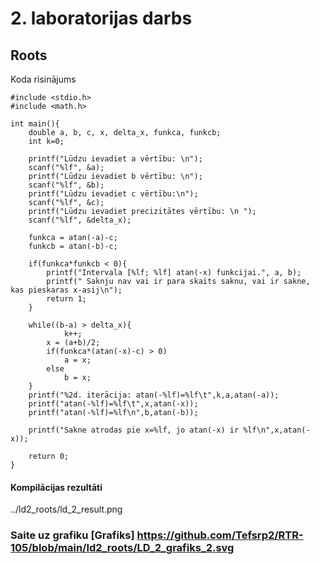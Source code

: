 # 2. laboratorijas darbs
## Roots
Koda risinājums
```
#include <stdio.h>
#include <math.h>

int main(){
    double a, b, c, x, delta_x, funkca, funkcb;
    int k=0;

    printf("Lūdzu ievadiet a vērtību: \n");
    scanf("%lf", &a);
    printf("Lūdzu ievadiet b vērtību: \n");
    scanf("%lf", &b);
    printf("Lūdzu ievadiet c vērtību:\n");
    scanf("%lf", &c);
    printf("Lūdzu ievadiet precizitātes vērtību: \n ");
    scanf("%lf", &delta_x);

    funkca = atan(-a)-c;
    funkcb = atan(-b)-c;

    if(funkca*funkcb < 0){
		printf("Intervala [%lf; %lf] atan(-x) funkcijai.", a, b);
		printf(" Saknju nav vai ir para skaits saknu, vai ir sakne, kas pieskaras x-asij\n");
		return 1;
	}

	while((b-a) > delta_x){
			k++;
		x = (a+b)/2;
		if(funkca*(atan(-x)-c) > 0)
			a = x;
		else
			b = x;
	}
	printf("%2d. iterācija: atan(-%lf)=%lf\t",k,a,atan(-a));
	printf("atan(-%lf)=%lf\t",x,atan(-x));
	printf("atan(-%lf)=%lf\n",b,atan(-b));

	printf("Sakne atrodas pie x=%lf, jo atan(-x) ir %lf\n",x,atan(-x));

	return 0;
}
```

#### Kompilācijas rezultāti
../ld2_roots/ld_2_result.png



### Saite uz grafiku [Grafiks] https://github.com/Tefsrp2/RTR-105/blob/main/ld2_roots/LD_2_grafiks_2.svg
